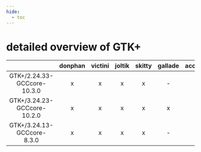 ```yaml
---
hide:
  - toc
---
```


detailed overview of GTK+
=========================

| |donphan|victini|joltik|skitty|gallade|accelgor|swalot|doduo|
| :---: | :---: | :---: | :---: | :---: | :---: | :---: | :---: | :---: |
|GTK+/2.24.33-GCCcore-10.3.0|x|x|x|x|-|-|x|x|
|GTK+/3.24.23-GCCcore-10.2.0|x|x|x|x|x|-|x|x|
|GTK+/3.24.13-GCCcore-8.3.0|x|x|x|x|-|-|-|x|
